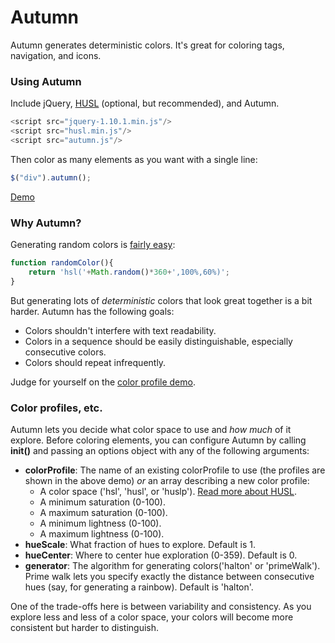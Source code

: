 Autumn
======
Autumn generates deterministic colors. It's great for coloring tags, navigation, and icons.

### Using Autumn

Include jQuery, [HUSL](http://boronine.com/husl/) (optional, but recommended), and Autumn.
```javascript
<script src="jquery-1.10.1.min.js"/>
<script src="husl.min.js"/>
<script src="autumn.js"/>
```
Then color as many elements as you want with a single line:
```javascript
$("div").autumn();
```
[Demo](https://rawgithub.com/nluqo/autumn/master/simpledemo.html)

### Why Autumn?

Generating random colors is [fairly easy](http://jsfiddle.net/6YLP5/):

```javascript
function randomColor(){
    return 'hsl('+Math.random()*360+',100%,60%)';
}
```

But generating lots of *deterministic* colors that look great together is a bit harder. Autumn has the following goals:

  * Colors shouldn't interfere with text readability.
  * Colors in a sequence should be easily distinguishable, especially consecutive colors.
  * Colors should repeat infrequently.

Judge for yourself on the [color profile demo](https://rawgithub.com/nluqo/autumn/master/autumn.html).

### Color profiles, etc.

Autumn lets you decide what color space to use and *how much* of it explore. Before coloring elements, you can configure Autumn by calling **init()** and passing an options object with any of the following arguments:

 * **colorProfile**: The name of an existing colorProfile to use (the profiles are shown in the above demo) *or* an array describing a new color profile:
    * A color space ('hsl', 'husl', or 'huslp'). [Read more about HUSL](http://boronine.com/husl/).
    * A minimum saturation (0-100).
    * A maximum saturation (0-100).
    * A minimum lightness (0-100).
    * A maximum lightness (0-100).
 * **hueScale**: What fraction of hues to explore. Default is 1.
 * **hueCenter**: Where to center hue exploration (0-359). Default is 0.
 * **generator**: The algorithm for generating colors('halton' or 'primeWalk'). Prime walk lets you specify exactly the distance between consecutive hues (say, for generating a rainbow). Default is 'halton'.

One of the trade-offs here is between variability and consistency. As you explore less and less of a color space, your colors will become more consistent but harder to distinguish.

